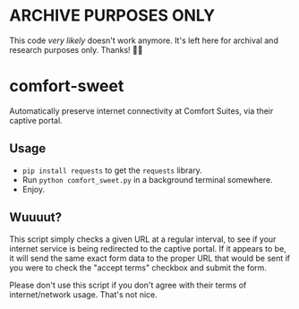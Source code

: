 # ARCHIVE PURPOSES ONLY

This code *very likely* doesn't work anymore. It's left here for archival and research purposes only. Thanks! 👋🏻 



comfort-sweet
==============

Automatically preserve internet connectivity at Comfort Suites, via their captive portal.

## Usage

 * `pip install requests` to get the `requests` library.
 * Run `python comfort_sweet.py` in a background terminal somewhere.
 * Enjoy.

## Wuuuut?

This script simply checks a given URL at a regular interval, to see if your internet service is being redirected
to the captive portal. If it appears to be, it will send the same exact form data to the proper URL that would be
sent if you were to check the "accept terms" checkbox and submit the form. 

Please don't use this script if you don't agree with their terms of internet/network usage. That's not nice.
